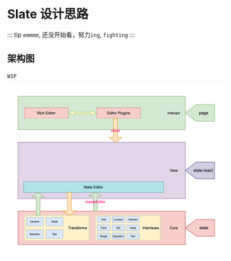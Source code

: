 # Slate 设计思路

::: tip
`emmmm`, 还没开始看，努力`ing`, `fighting`
:::

## 架构图

`WIP`

![slate-slate@0.60.1.png](./images/slate-slate@0.60.1.png)